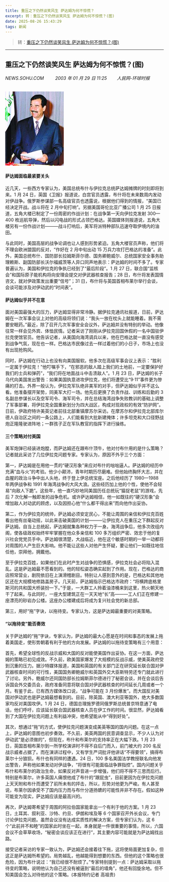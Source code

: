 ```yaml
---
title: 重压之下仍然谈笑风生 萨达姆为何不惊慌？
excerpt: 转：重压之下仍然谈笑风生 萨达姆为何不惊慌？(图)
date: 2025-08-26 15:43:29
tags: 新闻
---
```


> 转：[重压之下仍然谈笑风生 萨达姆为何不惊慌？(图)](https://news.sohu.com/44/42/news206054244.shtml)

---

## 重压之下仍然谈笑风生 萨达姆为何不惊慌？(图)

###### NEWS.SOHU.COM 　　 2003 年 01 月 29 日 11:25 　　人民网-环球时报

![面对战争威胁，萨达姆仍显得很轻松。](../img/重压之下仍然谈笑风生_萨达姆为何不惊慌？/Img206054245.jpg)

#### 萨达姆面临最紧要关头

近几天，一些西方专家认为，美国总统布什与伊拉克总统萨达姆摊牌的时刻即将到来。1 月 24 日，英国《卫报》报道说，白宫官员透露，布什将在未来数周内发动对伊战争。俄罗斯参谋部一名高级官员也透露说，根据他们得到的情报，“美国已经决定开战。战斗将在 2 月中旬打响”。另据美国哥伦比亚广播公司 1 月 25 日报道，五角大楼已制定了一份周密的作战计划：在战争第一天向伊拉克发射 300—400 枚巡航导弹，然后以闪电战的形式占领巴格达。英国媒体则报道说，五角大楼另有一份作战计划———战斗打响后，美军将派特种部队迅速夺取伊境内的油田。

与此同时，美国高层的战争论调也让人感到形势紧迫。五角大楼官员声称，他们将不理会欧洲盟国的反对，“作好在 2 月中旬出动 15 万兵力攻打巴格达的准备”。此外，美国总统布什、国防部长拉姆斯菲尔德、国务卿鲍威尔、总统国家安全事务助理赖斯、副国防部长沃尔福威茨等人异口同声地表示：萨达姆的时间不多了。专家普遍认为，美国和伊拉克的争执已经到了“最后阶段”。1 月 27 日，联合国“监核会”和国际原子能机构将向安理会提交对伊武器核查报告；28 日，布什将发表国情咨文，就对伊政策发出重要“信号”；31 日，布什将与英国首相布莱尔举行会谈，会谈可能涉及对伊动武的“时间表”。

#### 萨达姆似乎并不在意

面对美国最强大的压力，萨达姆显得非常冷静。据伊拉克通讯社报道，日前，萨达姆在一次军事会议上对他的高级将领们说：“我头一放在枕头上就能睡着。我不需要安眠药。”最近，除了召开几次军事安全会议外，萨达姆并没有特别的举动。他像往常一样会见外宾、体恤民情。记者采访了刚刚从伊拉克回国休假的一名中国驻伊拉克使馆官员。他告诉记者，从美国向海湾调兵以来，他在巴格达就一直没有感受到战争气氛，现在也一样。巴格达市民像过去一样过着他们的小日子，市场上也没有出现抢购风。

同时，萨达姆在行动上也没有向美国服软。他多次在高级军事会议上表示：“胜利一定属于伊拉克！”他叮嘱手下，“在邪恶的敌人踏上我们的土地前，一定要保护好我们的士兵和弹药”，“我们将在地面战斗中击溃敌人”。1 月 23 日，萨达姆的长子乌代向美国发出警告：如果美国执意进攻伊拉克，他们将遭受比“9·11”事件更为惨痛的打击。外界一般认为，伊拉克军队绝非美军的对手，但萨达姆似乎并不这么看。他准备摆开架势，同美军大打一场。他先后更换了负责作战、训练和后勤的 3 名副总参谋长以及空军司令、海军司令，并在总结海湾战争失败教训的基础上调整了军事部署，将伊拉克全国重新划分为四大战区，构成对现政权的有效“防护网”。日前，伊政府特许美英记者前往北部重镇摩苏尔采访。在摩苏尔和伊拉克北部库尔德人自治区之间的一条公路上，人们能看到大批新建掩体；许多坦克和大口径野战炮正隆隆驶进阵地；一群孩子正在军队教官的指挥下进行操练。

#### 三个策略对付美国

美军炮弹已经装进炮膛，而萨达姆还在跟布什顶牛，他对付布什用的是什么策略？记者就此采访了几位伊拉克问题专家。专家认为，原因不外乎三个方面：

第一，萨达姆是在用他一贯的“硬汉形象”来应对布什的咄咄逼人。萨达姆的经历中充满“血与火”的考验。他少小颠沛，青年时期历尽磨难。但他始终胸怀大志，并在血腥的政治斗争中出人头地，终于登上伊总统宝座。之后他经历了 1980—1988 年两伊战争和 1991 年海湾战争的大风大浪。这些经历加上他的个性，使他不会轻易“向敌人下跪”。这些年，他一直巧妙地同美国历任总统玩“猫捉老鼠”的游戏，先后 7 次化解一触即发的战争危机。或许萨达姆相信，他一如既往的“硬汉形象”会增加敌人对动武的顾虑，以及因担心他“什么都干得出来”而向他作出妥协。

第二，作为伊拉克的统帅，萨达姆必须安定民心，不能让周围的亲信和伊拉克百姓看出他有丝毫动摇，以此来击破美国的计划———让伊拉克人在重压之下群起反对萨达姆。自当上总统起，萨达姆就集各种权力于一身。海湾战争后，他多次改组内阁，使各级政权始终牢牢掌握在他众多亲信和 100 多万组织严密、效忠于他的复兴社会党党员手中。萨达姆很清楚，大战临近，他在这个敏感时期的一举一动都将对周围的人产生巨大影响。他不能让这些人对他产生怀疑，要让他们一如既往地信任他，崇拜他，拥戴他。

至于伊拉克百姓，如果他们在此时产生对战争的恐惧感，伊拉克社会必将陷入混乱。这是萨达姆最不愿看到的。他的轻松姿态确实起到了作用。现在，巴格达的商店照常营业，剧院依旧在上演滑稽剧目。特别让人感到意外的是，巴格达和其他地区还在大规模地修路盖房子。几天前，萨达姆指示巴格达市政府：“将横跨底格里斯河的共和国大桥装扮一下。”于是，一大群工人拎着油漆桶来到这里，热火朝天地干了起来。与此同时，一座大型建筑正在一天天地“长”高———工人们正在修建一座漂亮的砂岩办公楼。这座办公楼建成后将成为复兴社会党的新总部。

第三，用好“拖”字诀，以拖待变。专家认为，这是萨达姆最重要的对美策略。

#### “以拖待变”能否奏效

关于萨达姆的“拖”字诀，专家认为，萨达姆的最大心愿是在时间和事态的发展上拖着美国走，使形势朝着有利于他的方向发展。萨达姆的以拖待变策略有三个用意：

首先，希望全球性的反战示威和大国的反对能使美国作出妥协。在这一方面，萨达姆的策略已初见成效。不久前，欧美国家爆发了大规模的反战示威，使美英政府受到沉重的压力。据沙特媒体报道，美国和英国的有关部门正在研究延长联合国对伊武器核查时间的可行性，美国国务卿鲍威尔和英国外交大臣斯特劳还专门就此进行了讨论。另外，鲍威尔还同国防部长拉姆斯菲尔德进行了秘密会谈，并在会谈后告诉国会外交委员会，政府准备同意将联合国对伊武器核查的时间延长几周或者一个月。有鉴于此，已有西方媒体改口说，“战争可能在 3 月份爆发”。而大国反对美国对伊动武也是萨达姆最想看到的。目前，除英国、澳大利亚等国外，绝大多数国家均反对美国攻伊。1 月 24 日，德国总理施罗德同俄罗斯总统普京特意通了电话，他们呼吁，应该延长联合国武器核查人员在伊工作的时间。很显然，萨达姆看到了大国在伊拉克问题上有利益冲突，他希望能从中“得到好处”。

其次，想通过“拖”的方式，使伊拉克问题演变成美英等国的国内问题。在这一点上，萨达姆的意图也初步奏效。不久前，美英两国的民意调查显示，不少人认为对伊动武“是必须做的”，但现在，布什和布莱尔的支持率正在大幅下跌。1 月 23 日，英国首相布莱尔到一所学校演讲时不得不自后门而入，前门被大约 200 名反战示威者占据了。而在演讲过程中，又有学生严词批评他讲话“不得要领”，搞得布莱尔十分狼狈。布什也有同样的遭遇。24 日，100 多名美国法学教授联名向他发出警告，声称他如果发动对伊战争，“将很有可能面临战争罪指控”。国内问题关乎布什和布莱尔的政治生命，如果反对声音进一步增强，他们将不得不三思而后行。特别是布莱尔，许多英国人痛恨他成了布什的“跟屁虫”，目前更因为在伊拉克问题上天天附和布什而遭受了前所未有的抨击，所以，形势对他更为严峻。有人甚至说，布莱尔因承受不了国内压力而与布什分道扬镳的可能性并非不存在。假如这种可能变为现实，萨达姆应该是最高兴的。

再次，萨达姆寄希望于周围的阿拉伯国家能拿出一个有利于他的方案。1 月 23 日，土耳其、叙利亚、沙特、约旦、伊朗和埃及等 6 个国家召开外长会议，专门讨论伊拉克问题。虽然会议没有达成实质性的解决方案，但专家们认为，这 6 个“此前并不和睦”的国家此时坐在一起，本身就是一件很重要的事情，所以，六国会议不会草草收场，“秘密会谈应该正在进行”，其主要内容可能就是为萨达姆找出路。

接受记者采访的专家一致认为，萨达姆还会接着往下拖，这将使局面更加复杂，但这正是萨达姆所希望的。局势越乱，他越能得到想要的东西。但他的这个策略也很危险，因为布什说过：“我已经很不耐烦了。”专家特别提到一点：萨达姆采取以拖待变的策略，说明他认为自己还没有被逼到“最后的墙角”，他还有回旋余地。但不知美国会怎么对待他的这个策略。(本报特约记者 高祖贵)
